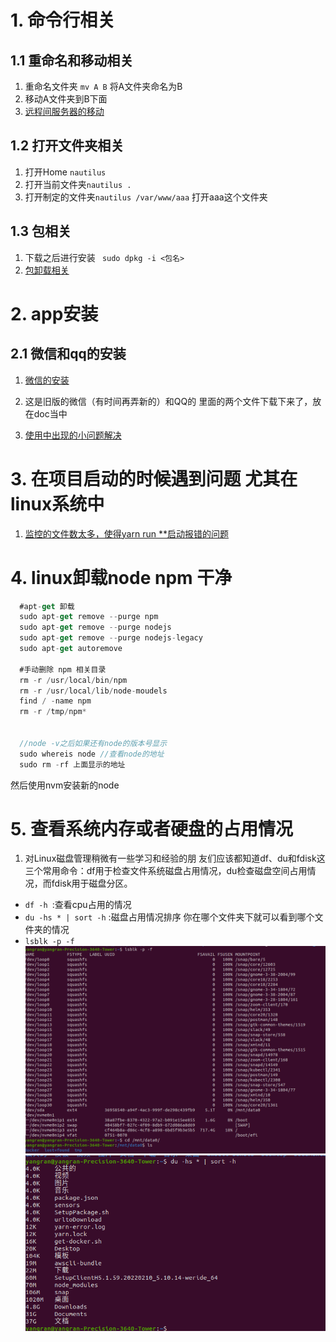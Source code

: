 # 1. 命令行相关
## 1.1 重命名和移动相关
  1. 重命名文件夹 `mv A B` 将A文件夹命名为B
  2. 移动A文件夹到B下面
  3. [远程间服务器的移动](https://blog.csdn.net/szy525525/article/details/85327416?utm_medium=distribute.pc_relevant.none-task-blog-2~default~baidujs_title~default-1.base&spm=1001.2101.3001.4242)
## 1.2 打开文件夹相关
  1. 打开Home `nautilus`
  2. 打开当前文件夹`nautilus .`
  3. 打开制定的文件夹`nautilus /var/www/aaa` 打开aaa这个文件夹



## 1.3 包相关
  1. 下载之后进行安装 ` sudo dpkg -i <包名>`
  2. [包卸载相关](https://blog.csdn.net/luckydog612/article/details/80877179)

# 2. app安装
## 2.1 微信和qq的安装 
1. [微信的安装](https://blog.csdn.net/qq_37655607/article/details/112590248)

2. 这是旧版的微信（有时间再弄新的）和QQ的 里面的两个文件下载下来了，放在doc当中
3. [使用中出现的小问题解决](https://blog.csdn.net/yaoyaohyl/article/details/112519463)


# 3. 在项目启动的时候遇到问题 尤其在linux系统中
1. [监控的文件数太多，使得yarn run **启动报错的问题](https://blog.csdn.net/feinifi/article/details/103777406)

# 4. linux卸载node npm 干净
```js
  #apt-get 卸载
  sudo apt-get remove --purge npm
  sudo apt-get remove --purge nodejs
  sudo apt-get remove --purge nodejs-legacy
  sudo apt-get autoremove

  #手动删除 npm 相关目录
  rm -r /usr/local/bin/npm
  rm -r /usr/local/lib/node-moudels
  find / -name npm
  rm -r /tmp/npm* 


  //node -v之后如果还有node的版本号显示
  sudo whereis node //查看node的地址
  sudo rm -rf 上面显示的地址

```
 然后使用nvm安装新的node
# 5. 查看系统内存或者硬盘的占用情况
1. 对Linux磁盘管理稍微有一些学习和经验的朋 友们应该都知道df、du和fdisk这三个常用命令：df用于检查文件系统磁盘占用情况，du检查磁盘空间占用情况，而fdisk用于磁盘分区。
  * `df -h `:查看cpu占用的情况
  * `du -hs * | sort -h` :磁盘占用情况排序 你在哪个文件夹下就可以看到哪个文件夹的情况
  * `lsblk -p -f` 
![](./assets/img/linux.png)
![](./assets/img/disk.png)